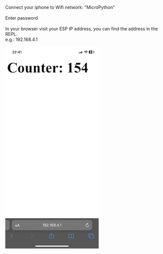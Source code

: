 Connect your iphone to Wifi network: "MicroPython"
<br>
<br>
Enter password
<br>
<br>
In your browser visit your ESP IP address, you can find the address in the REPL.
<br>
e.g.: 192.168.4.1

![image](./IMG_4906.jpg)
